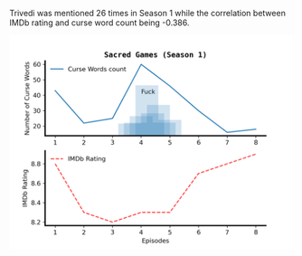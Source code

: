 Trivedi was mentioned 26 times in Season 1 while the correlation between IMDb rating and curse word count being -0.386.

![Image](SacredGamesS01.png)
